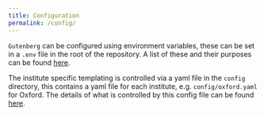 ```yaml
---
title: Configuration
permalink: /config/
---
```


`Gutenberg` can be configured using environment variables, these can be set in a `.env` file in the root of the repository.
A list of these and their purposes can be found [here](/config/vars).

The institute specific templating is controlled via a yaml file in the `config` directory, this contains a yaml file for each institute, e.g. `config/oxford.yaml` for Oxford.
The details of what is controlled by this config file can be found [here](/config/template).